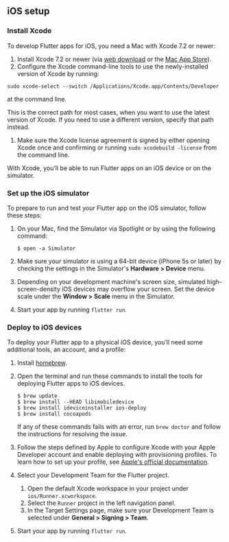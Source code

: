 ## iOS setup

### Install Xcode

To develop Flutter apps for iOS, you need a Mac with Xcode 7.2 or newer:

1. Install Xcode 7.2 or newer (via [web download](https://developer.apple.com/xcode/)
or the [Mac App Store](https://itunes.apple.com/us/app/xcode/id497799835)).
1. Configure the Xcode command-line tools to use the newly-installed version of 
Xcode by running:
```
sudo xcode-select --switch /Applications/Xcode.app/Contents/Developer
```
at the command line.

   This is the correct path for most cases, when you want to use the latest 
   version of Xcode. If you need to use a different version, specify that path 
   instead.
1. Make sure the Xcode license agreement is signed by either opening Xcode once
and confirming or running `sudo xcodebuild -license` from the command line.

With Xcode, you’ll be able to run Flutter apps on an iOS device or on the simulator.

### Set up the iOS simulator

To prepare to run and test your Flutter app on the iOS simulator, follow these 
steps:

1. On your Mac, find the Simulator via Spotlight or by using the following 
command:

    ```
    $ open -a Simulator
    ```

2. Make sure your simulator is using a 64-bit device (iPhone 5s or later) by 
checking the settings in the Simulator's **Hardware > Device** menu.
3. Depending on your development machine's screen size, simulated 
high-screen-density iOS devices may overflow your screen. Set the device scale
under the **Window > Scale** menu in the Simulator.
4. Start your app by running `flutter run`.


### Deploy to iOS devices

To deploy your Flutter app to a physical iOS device, you’ll need some additional
tools, an account, and a profile:

1. Install [homebrew](http://brew.sh/).
1. Open the terminal and run these commands to install the tools for deploying 
Flutter apps to iOS devices.

   ```
   $ brew update
   $ brew install --HEAD libimobiledevice
   $ brew install ideviceinstaller ios-deploy
   $ brew install cocoapods
   ```
   If any of these commands fails with an error, run `brew doctor` and follow 
   the instructions for resolving the issue.
   
1. Follow the steps defined by Apple to configure Xcode with your Apple Developer
account and enable deploying with provisioning profiles. To learn how to set up
your profile, see [Apple's official documentation](https://developer.apple.com/library/ios/documentation/IDEs/Conceptual/AppDistributionGuide/MaintainingProfiles/MaintainingProfiles.html).
1. Select your Development Team for the Flutter project.
   1. Open the default Xcode workspace in your project under `ios/Runner.xcworkspace`. 
   1. Select the `Runner` project in the left navigation panel.
   1. In the Target Settings page, make sure your Development Team is selected
under **General > Signing > Team**.
1. Start your app by running `flutter run`.
